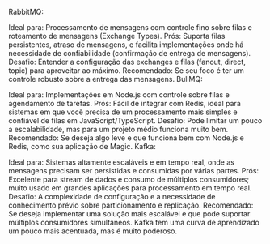 RabbitMQ:

Ideal para: Processamento de mensagens com controle fino sobre filas e roteamento de mensagens (Exchange Types).
Prós: Suporta filas persistentes, atraso de mensagens, e facilita implementações onde há necessidade de confiabilidade (confirmação de entrega de mensagens).
Desafio: Entender a configuração das exchanges e filas (fanout, direct, topic) para aproveitar ao máximo.
Recomendado: Se seu foco é ter um controle robusto sobre a entrega das mensagens.
BullMQ:

Ideal para: Implementações em Node.js com controle sobre filas e agendamento de tarefas.
Prós: Fácil de integrar com Redis, ideal para sistemas em que você precisa de um processamento mais simples e confiável de filas em JavaScript/TypeScript.
Desafio: Pode limitar um pouco a escalabilidade, mas para um projeto médio funciona muito bem.
Recomendado: Se deseja algo leve e que funciona bem com Node.js e Redis, como sua aplicação de Magic.
Kafka:

Ideal para: Sistemas altamente escaláveis e em tempo real, onde as mensagens precisam ser persistidas e consumidas por várias partes.
Prós: Excelente para stream de dados e consumo de múltiplos consumidores; muito usado em grandes aplicações para processamento em tempo real.
Desafio: A complexidade de configuração e a necessidade de conhecimento prévio sobre particionamento e replicação.
Recomendado: Se deseja implementar uma solução mais escalável e que pode suportar múltiplos consumidores simultâneos. Kafka tem uma curva de aprendizado um pouco mais acentuada, mas é muito poderoso.
